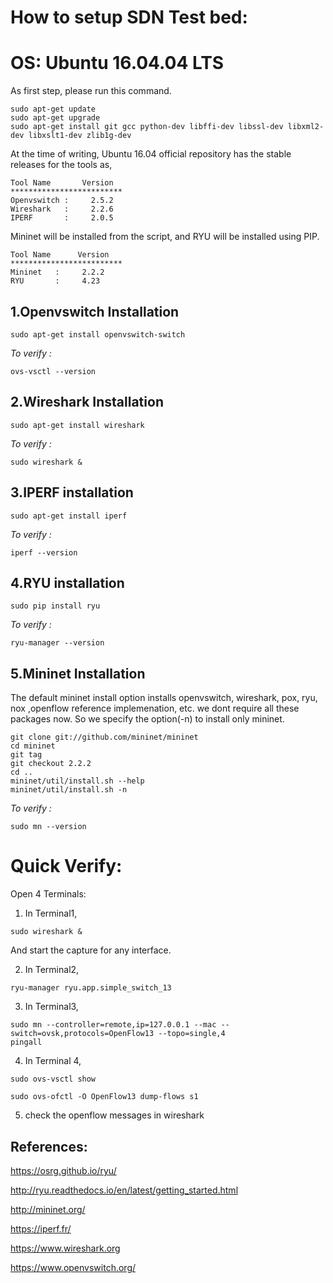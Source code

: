 How to setup SDN Test bed:
=========================


# OS:  Ubuntu 16.04.04 LTS

As first step, please run this command.

```
sudo apt-get update
sudo apt-get upgrade
sudo apt-get install git gcc python-dev libffi-dev libssl-dev libxml2-dev libxslt1-dev zlib1g-dev
```


At the time of writing, Ubuntu 16.04 official repository has the stable releases for the tools as,

```
Tool Name       Version
*************************
Openvswitch :     2.5.2 
Wireshark   :     2.2.6
IPERF       :     2.0.5
```

Mininet will be installed from the script, and RYU will be installed using PIP.

```
Tool Name      Version
*************************
Mininet   :     2.2.2
RYU       :     4.23
```


1.Openvswitch Installation
-----------------------

```
sudo apt-get install openvswitch-switch
```

*To verify :*

```
ovs-vsctl --version
```

2.Wireshark Installation
-------------------------


```
sudo apt-get install wireshark

```

*To verify :*

```
sudo wireshark &

```

3.IPERF installation
---------------------


```
sudo apt-get install iperf
```

*To verify :*


```
iperf --version

```

4.RYU installation
------------------


```
sudo pip install ryu

```

*To verify :*


```
ryu-manager --version

```

5.Mininet Installation
------------------------

The default mininet install option installs openvswitch, wireshark, pox, ryu, nox ,openflow reference implemenation, etc. we dont require all these packages now. 
So we specify the option(-n) to install only mininet.

```
git clone git://github.com/mininet/mininet
cd mininet
git tag
git checkout 2.2.2
cd ..
mininet/util/install.sh --help
mininet/util/install.sh -n

```

*To verify :*

```
sudo mn --version

```


Quick Verify:
=============

Open 4 Terminals:


1. In Terminal1,

```
sudo wireshark &
```
And start the capture for any interface.


2. In Terminal2, 

```
ryu-manager ryu.app.simple_switch_13

```

3. In Terminal3,


```
sudo mn --controller=remote,ip=127.0.0.1 --mac --switch=ovsk,protocols=OpenFlow13 --topo=single,4 
pingall

```

4. In Terminal 4,

```
sudo ovs-vsctl show

sudo ovs-ofctl -O OpenFlow13 dump-flows s1
```

5. check the openflow messages in wireshark


References:
-------------
https://osrg.github.io/ryu/

http://ryu.readthedocs.io/en/latest/getting_started.html

http://mininet.org/

https://iperf.fr/

https://www.wireshark.org

https://www.openvswitch.org/
